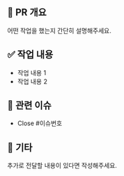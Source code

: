 ## 🔀 PR 개요
어떤 작업을 했는지 간단히 설명해주세요.

## ✅ 작업 내용
- 작업 내용 1
- 작업 내용 2

## 📎 관련 이슈
- Close #이슈번호

## 📝 기타
추가로 전달할 내용이 있다면 작성해주세요.
